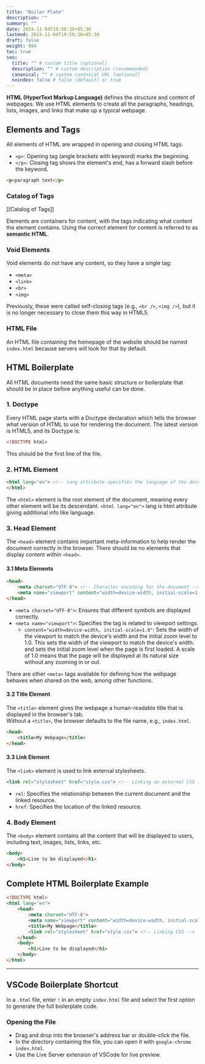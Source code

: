 ```yaml
---
title: "Boiler Plate"
description: ""
summary: ""
date: 2024-11-04T19:50:38+05:30
lastmod: 2024-11-04T19:50:38+05:30
draft: false
weight: 994
toc: true
seo:
  title: "" # custom title (optional)
  description: "" # custom description (recommended)
  canonical: "" # custom canonical URL (optional)
  noindex: false # false (default) or true
---
```



**HTML (HyperText Markup Language)** defines the structure and content of webpages. We use HTML elements to create all the paragraphs, headings, lists, images, and links that make up a typical webpage.

## Elements and Tags

All elements of HTML are wrapped in opening and closing HTML tags.

- `<p>`: Opening tag (angle brackets with keyword) marks the beginning.  
- `</p>`: Closing tag shows the element's end, has a forward slash before the keyword.

```html
<p>paragraph text</p>
```

### Catalog of Tags
[[Catalog of Tags]]

Elements are containers for content, with the tags indicating what content the element contains. Using the correct element for content is referred to as **semantic HTML**.

### Void Elements

Void elements do not have any content, so they have a single tag:
- `<meta>`
- `<link>`
- `<br>`
- `<img>`

Previously, these were called self-closing tags (e.g., `<br />`, `<img />`), but it is no longer necessary to close them this way in HTML5.

### HTML File

An HTML file containing the homepage of the website should be named `index.html` because servers will look for that by default.

## HTML Boilerplate

All HTML documents need the same basic structure or boilerplate that should be in place before anything useful can be done.

### 1. Doctype

Every HTML page starts with a Doctype declaration which tells the browser what version of HTML to use for rendering the document. The latest version is HTML5, and its Doctype is:

```html
<!DOCTYPE html>
```

This should be the first line of the file.


### 2. HTML Element

```html
<html lang="en"> <!-- lang attribute specifies the language of the document -->
</html>
```

The `<html>` element is the root element of the document, meaning every other element will be its descendant.
`<html lang="en">`  lang is html attribute giving additional info like language.  

### 3. Head Element

The `<head>` element contains important meta-information to help render the document correctly in the browser. There should be no elements that display content within `<head>`.

#### 3.1 Meta Elements

```html
<head>
    <meta charset="UTF-8"> <!-- Character encoding for the document -->
    <meta name="viewport" content="width=device-width, initial-scale=1.0"> <!-- Controls layout on mobile browsers -->
</head>
```

- `<meta charset="UTF-8">`: Ensures that different symbols are displayed correctly.
- `<meta name="viewport">`: Specifies the tag is related to viewport settings.
  - `content="width=device-width, initial-scale=1.0"`: Sets the width of the viewport to match the device's width and the initial zoom level to 1.0.
  This sets the width of the viewport to match the device's width.
and sets the initial zoom level when the page is first loaded. A scale of 1.0 means that the page will be displayed at its natural size without any zooming in or out.

There are other `<meta>` tags available for defining how the webpage behaves when shared on the web, among other functions.

#### 3.2 Title Element

The `<title>` element gives the webpage a human-readable title that is displayed in the browser's tab.   
Without a `<title>`, the browser defaults to the file name, e.g., `index.html`.

```html
<head>
    <title>My Webpage</title>
</head>
```

#### 3.3 Link Element

The `<link>` element is used to link external stylesheets.

```html
<link rel="stylesheet" href="style.css"> <!-- Linking an external CSS file -->
```

- `rel`: Specifies the relationship between the current document and the linked resource.
- `href`: Specifies the location of the linked resource.

### 4. Body Element

The `<body>` element contains all the content that will be displayed to users, including text, images, lists, links, etc.

```html
<body>
    <h1>Line to be displayed</h1>
</body>
```

## Complete HTML Boilerplate Example

```html
<!DOCTYPE html>
<html lang="en">
    <head>
        <meta charset="UTF-8">
        <meta name="viewport" content="width=device-width, initial-scale=1.0">
        <title>My Webpage</title>
        <link rel="stylesheet" href="style.css"> <!-- Linking CSS -->
    </head>
    <body>
        <h1>Line to be displayed</h1>
    </body>
</html>
```
________

## VSCode Boilerplate Shortcut

In a `.html` file, enter `!` in an empty `index.html` file and select the first option to generate the full boilerplate code.

### Opening the File

- Drag and drop into the browser's address bar or double-click the file.
- In the directory containing the file, you can open it with `google-chrome index.html`.
- Use the Live Server extension of VSCode for live preview.

